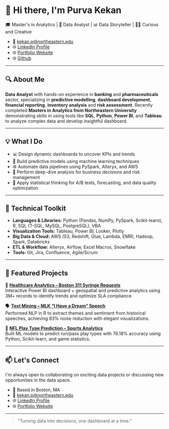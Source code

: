 # 👋 Hi there, I'm Purva Kekan

🎓 Master's in Analytics | 💼 Data Analyst | 📊 Data Storyteller | 🤔🎨 Curious and Creative

- 💌 kekan.p@northeastern.edu  
- 🌐 [LinkedIn Profile](https://www.linkedin.com/in/purva-prakash-kekan/)  
- 🌐 [Portfolio Website](https://www.datascienceportfol.io/kekanp)
- 🌐 [Github](https://github.com/purva-kekan/)

---

## 🔍 About Me

**Data Analyst** with hands-on experience in **banking** and **pharmaceuticals** sector, specializing in **predictive modelling**, **dashboard development**, **financial reporting**, **inventory analysis** and **risk assessment**. Recently completed **Masters in Analytics from Northeastern University** demonstrating skills in using tools like **SQL**, **Python**, **Power BI**, and **Tableau** to analyze complex data and develop insightful dashboard.

---

## 💡 What I Do

- 📊 Design dynamic dashboards to uncover KPIs and trends
- 🤖 Build predictive models using machine learning techniques
- ⚙️ Automate data pipelines using PySpark, Alteryx, and AWS
- 🔎 Perform deep-dive analysis for business decisions and risk management
- 🧠 Apply statistical thinking for A/B tests, forecasting, and data quality optimization

---

## 🚀 Technical Toolkit

- **Languages & Libraries:** Python (Pandas, NumPy, PySpark, Scikit-learn), R, SQL (T-SQL, MySQL, PostgreSQL), VBA  
- **Visualization Tools:** Tableau, Power BI, Looker, Plotly  
- **Big Data & Cloud:** AWS (S3, Redshift, Glue, Lambda, EMR), Hadoop, Spark, Databricks  
- **ETL & Workflow:** Alteryx, Airflow, Excel Macros, Snowflake  
- **Tools:** Git, Jira, Confluence, Agile/Scrum

---

## 📂 Featured Projects

🔬 [**Healthcare Analytics – Boston 311 Syringe Requests**](https://github.com/purva-kekan/Healthcare-Analytics-Boston-Syringe-Request)  
Interactive Power BI dashboard + geospatial and predictive analytics using 3M+ records to identify trends and optimize SLA compliance.

🗣️ [**Text Mining – MLK “I Have a Dream” Speech**](https://github.com/purva-kekan/MLK-Speech-Text-Mining-Analysis)  
Performed NLP in R to extract themes and sentiment from historical speeches, achieving 83% noise reduction with elegant visualizations.

🏈 [**NFL Play Type Prediction – Sports Analytics**](https://github.com/purva-kekan/NFL-Play-Type-Prediction-Analysis)  
Built ML models to predict run/pass play types with 76.18% accuracy using Python, Scikit-learn, and game statistics.

---

## 📫 Let's Connect

I'm always open to collaborating on exciting data projects or discussing new opportunities in the data space.

- 📍 Based in Boston, MA
- 💌 kekan.p@northeastern.edu  
- 🌐 [LinkedIn Profile](https://www.linkedin.com/in/purva-prakash-kekan/)  
- 🌐 [Portfolio Website](https://www.datascienceportfol.io/kekanp)

---

> "Turning data into decisions, one dashboard at a time."

